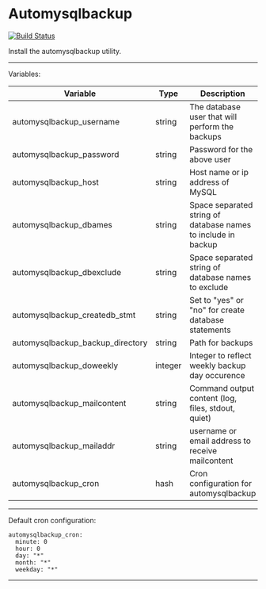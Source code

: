 Automysqlbackup
===============

[![Build Status](https://travis-ci.org/lyrasis/ansible-automysqlbackup-role.svg?branch=master)](https://travis-ci.org/lyrasis/ansible-automysqlbackup-role)

Install the automysqlbackup utility.

---

Variables:

<table>
  <thead>
    <tr>
      <th>Variable</th>
      <th>Type</th>
      <th>Description</th>
      <th>Default</th>
    </tr>
  </thead>
  <tbody>
    <tr>
      <td>automysqlbackup_username</td>
      <td>string</td>
      <td>The database user that will perform the backups</td>
      <td>debian-sys-maint user</td>
    </tr>  
    <tr>
      <td>automysqlbackup_password</td>
      <td>string</td>
      <td>Password for the above user</td>
      <td>debian-sys-maint user password</td>
    </tr>   
    <tr>
      <td>automysqlbackup_host</td>
      <td>string</td>
      <td>Host name or ip address of MySQL</td>
      <td>localhost</td>
    </tr>
    <tr>
      <td>automysqlbackup_dbames</td>
      <td>string</td>
      <td>Space separated string of database names to include in backup</td>
      <td>all</td>
    </tr>
    <tr>
      <td>automysqlbackup_dbexclude</td>
      <td>string</td>
      <td>Space separated string of database names to exclude</td>
    </tr>
    <tr>
      <td>automysqlbackup_createdb_stmt</td>
      <td>string</td>
      <td>Set to "yes" or "no" for create database statements</td>
      <td>yes</td>
    </tr>
    <tr>
      <td>automysqlbackup_backup_directory</td>
      <td>string</td>
      <td>Path for backups</td>
      <td>/var/lib/automysqlbackup</td>
    </tr>
    <tr>
      <td>automysqlbackup_doweekly</td>
      <td>integer</td>
      <td>Integer to reflect weekly backup day occurence</td>
      <td>6 (Saturday)</td>
    </tr>
    <tr>
      <td>automysqlbackup_mailcontent</td>
      <td>string</td>
      <td>Command output content (log, files, stdout, quiet)</td>
      <td>quiet</td>
    </tr>
    <tr>
      <td>automysqlbackup_mailaddr</td>
      <td>string</td>
      <td>username or email address to receive mailcontent</td>
      <td>root</td>
    </tr>
    <tr>
      <td>automysqlbackup_cron</td>
      <td>hash</td>
      <td>Cron configuration for automysqlbackup</td>
      <td>*see default below*</td>
    </tr>
  </tbody>
</table>

---

Default cron configuration:

```
automysqlbackup_cron:
  minute: 0
  hour: 0
  day: "*"
  month: "*"
  weekday: "*"
```

---

